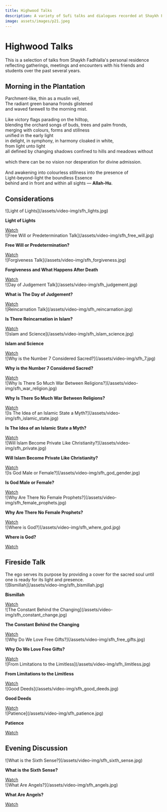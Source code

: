 ```yaml
---
title: Highwood Talks
description: A variety of Sufi talks and dialogues recorded at Shaykh Fadhlalla's home in Mpumalanga, South Africa
image: assets/images/p21.jpeg
---
```


# Highwood Talks

This is a selection of talks from Shaykh Fadhlalla's personal residence reflecting gatherings, meetings and encounters with his friends and students over the past several years.

## Morning in the Plantation

<div class="aphorism-text">

Parchment-like, thin as a muslin veil,  <br/>
The radiant green banana fronds glistened  <br/>
and waved farewell to the morning mist.  <br/>
<br/>
Like victory flags parading on the hilltop, <br/> 
blending the orchard songs of buds, trees and palm fronds, <br/> 
merging with colours, forms and stillness  <br/>
unified in the early light  <br/>
in delight, in symphony, in harmony cloaked in white,  <br/>
from light unto light  <br/>
all defined by changing shadows confined to hills and meadows without <br/>  
which there can be no vision nor desperation for divine admission.  <br/>
  <br/>
And awakening into colourless stillness into the presence of  <br/>
Light-beyond-light the boundless Essence  <br/>
behind and in front and within all sights — <strong>Allah-Hu</strong>.

</div>

## Considerations

<div markdown="1" class="card video sidebar center gemoji center-content">

<div markdown="2" class="video-image">
![Light of Lights](/assets/video-img/sfh_lights.jpg)
</div>

**Light of Lights**

<div markdown="3" class="video-link">
<a target="_blank" href="https://www.youtube.com/watch?v=kfN_DObkSM4&list=PLzFr0xRIkb3gVfjRtai2-XBlvWVprgHqP&index=40">Watch</a>
</div>

</div>

<div markdown="1" class="card video sidebar center gemoji center-content">

<div markdown="2" class="video-image">
![Free Will or Predetermination Talk](/assets/video-img/sfh_free_will.jpg)
</div>

**Free Will or Predetermination?**

<div markdown="3" class="video-link">
<a target="_blank" href="https://www.youtube.com/watch?v=yvbzO4dDgD0&list=PLzFr0xRIkb3gVfjRtai2-XBlvWVprgHqP&index=39">Watch</a>
</div>

</div>

<div markdown="1" class="card video sidebar center gemoji center-content">

<div markdown="2" class="video-image">
![Forgiveness Talk](/assets/video-img/sfh_forgiveness.jpg)
</div>

**Forgiveness and What Happens After Death**

<div markdown="3" class="video-link">
<a target="_blank" href="https://www.youtube.com/watch?v=ckcXZs7mejE">Watch</a>
</div>

</div>

<div markdown="1" class="card video sidebar center gemoji center-content">

<div markdown="2" class="video-image">
![Day of Judgement Talk](/assets/video-img/sfh_judgement.jpg)
</div>

**What is The Day of Judgement?**

<div markdown="3" class="video-link">
<a target="_blank" href="https://www.youtube.com/watch?v=LyGrhZOjSXE&list=PLzFr0xRIkb3gVfjRtai2-XBlvWVprgHqP&index=38">Watch</a>
</div>

</div>

<div markdown="1" class="card video sidebar center gemoji center-content">

<div markdown="2" class="video-image">
![Reincarnation Talk](/assets/video-img/sfh_reincarnation.jpg)
</div>

**Is There Reincarnation in Islam?**

<div markdown="3" class="video-link">
<a target="_blank" href="https://www.youtube.com/watch?v=xQA91yHPDpM&list=PLzFr0xRIkb3gVfjRtai2-XBlvWVprgHqP&index=37">Watch</a>
</div>

</div>

<div markdown="1" class="card video sidebar center gemoji center-content">

<div markdown="2" class="video-image">
![Islam and Science](/assets/video-img/sfh_islam_science.jpg)
</div>

**Islam and Science**

<div markdown="3" class="video-link">
<a target="_blank" href="https://www.youtube.com/watch?v=nA2wKknIjQQ&list=PLzFr0xRIkb3gVfjRtai2-XBlvWVprgHqP&index=36">Watch</a>
</div>

</div>

<div markdown="1" class="card video sidebar center gemoji center-content">

<div markdown="2" class="video-image">
![Why is the Number 7 Considered Sacred?](/assets/video-img/sfh_7.jpg)
</div>

**Why is the Number 7 Considered Sacred?**

<div markdown="3" class="video-link">
<a target="_blank" href="https://www.youtube.com/watch?v=VSr2IUp-2w8&list=PLzFr0xRIkb3gVfjRtai2-XBlvWVprgHqP&index=35">Watch</a>
</div>

</div>

<div markdown="1" class="card video sidebar center gemoji center-content">

<div markdown="2" class="video-image">
![Why Is There So Much War Between Religions?](/assets/video-img/sfh_war_religion.jpg)
</div>

**Why Is There So Much War Between Religions?**

<div markdown="3" class="video-link">
<a target="_blank" href="https://www.youtube.com/watch?v=F81bv5vTEZs&list=PLzFr0xRIkb3gVfjRtai2-XBlvWVprgHqP&index=34">Watch</a>
</div>

</div>

<div markdown="1" class="card video sidebar center gemoji center-content">

<div markdown="2" class="video-image">
![Is The Idea of an Islamic State a Myth?](/assets/video-img/sfh_islamic_state.jpg)
</div>

**Is The Idea of an Islamic State a Myth?**

<div markdown="3" class="video-link">
<a target="_blank" href="https://www.youtube.com/watch?v=_XbfRNlmT5E&list=PLzFr0xRIkb3gVfjRtai2-XBlvWVprgHqP&index=33">Watch</a>
</div>

</div>

<div markdown="1" class="card video sidebar center gemoji center-content">

<div markdown="2" class="video-image">
![Will Islam Become Private Like Christianity?](/assets/video-img/sfh_private.jpg)
</div>

**Will Islam Become Private Like Christianity?**

<div markdown="3" class="video-link">
<a target="_blank" href="https://www.youtube.com/watch?v=MFQk2srM9LU&list=PLzFr0xRIkb3gVfjRtai2-XBlvWVprgHqP&index=32">Watch</a>
</div>

</div>

<div markdown="1" class="card video sidebar center gemoji center-content">

<div markdown="2" class="video-image">
![Is God Male or Female?](/assets/video-img/sfh_god_gender.jpg)
</div>

**Is God Male or Female?**

<div markdown="3" class="video-link">
<a target="_blank" href="https://www.youtube.com/watch?v=gHBhA6kqRCQ&list=PLzFr0xRIkb3gVfjRtai2-XBlvWVprgHqP&index=31">Watch</a>
</div>

</div>

<div markdown="1" class="card video sidebar center gemoji center-content">

<div markdown="2" class="video-image">
![Why Are There No Female Prophets?](/assets/video-img/sfh_female_prophets.jpg)
</div>

**Why Are There No Female Prophets?**

<div markdown="3" class="video-link">
<a target="_blank" href="https://www.youtube.com/watch?v=gveAbNn7x2U&list=PLzFr0xRIkb3gVfjRtai2-XBlvWVprgHqP&index=30">Watch</a>
</div>

</div>

<div markdown="1" class="card video sidebar center gemoji center-content">

<div markdown="2" class="video-image">
![Where is God?](/assets/video-img/sfh_where_god.jpg)
</div>

**Where is God?**

<div markdown="3" class="video-link">
<a target="_blank" href="https://www.youtube.com/watch?v=flT29MVm1VY&list=PLzFr0xRIkb3gVfjRtai2-XBlvWVprgHqP&index=29">Watch</a>
</div>

</div>

<div markdown="1" class="clear"></div>

## Fireside Talk

<div class="callout">
The ego serves its purpose by providing a cover for the sacred soul until one is ready for its light and presence.
</div>

<div markdown="1" class="card video sidebar center gemoji center-content">

<div markdown="2" class="video-image">
![Bismillah](/assets/video-img/sfh_bismillah.jpg)
</div>

**Bismillah**

<div markdown="3" class="video-link">
<a target="_blank" href="https://www.youtube.com/watch?v=7IVw4bnF0K0&list=PLzFr0xRIkb3gVfjRtai2-XBlvWVprgHqP&index=28">Watch</a>
</div>

</div>

<div markdown="1" class="card video sidebar center gemoji center-content">

<div markdown="2" class="video-image">
![The Constant Behind the Changing](/assets/video-img/sfh_constant_change.jpg)
</div>

**The Constant Behind the Changing**

<div markdown="3" class="video-link">
<a target="_blank" href="https://www.youtube.com/watch?v=BYTdRdd-MoI&list=PLzFr0xRIkb3gVfjRtai2-XBlvWVprgHqP&index=27">Watch</a>
</div>

</div>

<div markdown="1" class="card video sidebar center gemoji center-content">

<div markdown="2" class="video-image">
![Why Do We Love Free Gifts?](/assets/video-img/sfh_free_gifts.jpg)
</div>

**Why Do We Love Free Gifts?**

<div markdown="3" class="video-link">
<a target="_blank" href="https://www.youtube.com/watch?v=WOWsnq0sbxM&list=PLzFr0xRIkb3gVfjRtai2-XBlvWVprgHqP&index=26">Watch</a>
</div>

</div>

<div markdown="1" class="card video sidebar center gemoji center-content">

<div markdown="2" class="video-image">
![From Limitations to the Limitless](/assets/video-img/sfh_limitless.jpg)
</div>

**From Limitations to the Limitless**

<div markdown="3" class="video-link">
<a target="_blank" href="https://www.youtube.com/watch?v=ZJoNO75NKX8&list=PLzFr0xRIkb3gVfjRtai2-XBlvWVprgHqP&index=25">Watch</a>
</div>

</div>

<div markdown="1" class="card video sidebar center gemoji center-content">

<div markdown="2" class="video-image">
![Good Deeds](/assets/video-img/sfh_good_deeds.jpg)
</div>

**Good Deeds**

<div markdown="3" class="video-link">
<a target="_blank" href="https://www.youtube.com/watch?v=bgQrxkJjpXc&list=PLzFr0xRIkb3gVfjRtai2-XBlvWVprgHqP&index=24">Watch</a>
</div>

</div>

<div markdown="1" class="card video sidebar center gemoji center-content">

<div markdown="2" class="video-image">
![Patience](/assets/video-img/sfh_patience.jpg)
</div>

**Patience**

<div markdown="3" class="video-link">
<a target="_blank" href="https://www.youtube.com/watch?v=XbGToVGF4hg&list=PLzFr0xRIkb3gVfjRtai2-XBlvWVprgHqP&index=23">Watch</a>
</div>

</div>

<div markdown="1" class="clear"></div>

## Evening Discussion

<div markdown="1" class="card video sidebar center gemoji center-content">

<div markdown="2" class="video-image">
![What is the Sixth Sense?](/assets/video-img/sfh_sixth_sense.jpg)
</div>

**What is the Sixth Sense?**

<div markdown="3" class="video-link">
<a target="_blank" href="https://www.youtube.com/watch?v=v7A_1rjtP6g">Watch</a>
</div>

</div>

<div markdown="1" class="card video sidebar center gemoji center-content">

<div markdown="2" class="video-image">
![What Are Angels?](/assets/video-img/sfh_angels.jpg)
</div>

**What Are Angels?**

<div markdown="3" class="video-link">
<a target="_blank" href="https://www.youtube.com/watch?v=fnQNLDd4ejE">Watch</a>
</div>

</div>

<div markdown="1" class="clear"></div>